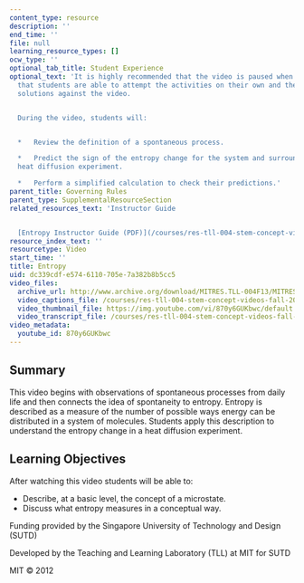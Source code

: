 ```yaml
---
content_type: resource
description: ''
end_time: ''
file: null
learning_resource_types: []
ocw_type: ''
optional_tab_title: Student Experience
optional_text: 'It is highly recommended that the video is paused when prompted so
  that students are able to attempt the activities on their own and then check their
  solutions against the video.


  During the video, students will:


  *   Review the definition of a spontaneous process.

  *   Predict the sign of the entropy change for the system and surroundings in a
  heat diffusion experiment.

  *   Perform a simplified calculation to check their predictions.'
parent_title: Governing Rules
parent_type: SupplementalResourceSection
related_resources_text: 'Instructor Guide


  [Entropy Instructor Guide (PDF)](/courses/res-tll-004-stem-concept-videos-fall-2013/resources/mitres_tll-004f13_entguide)'
resource_index_text: ''
resourcetype: Video
start_time: ''
title: Entropy
uid: dc339cdf-e574-6110-705e-7a382b8b5cc5
video_files:
  archive_url: http://www.archive.org/download/MITRES.TLL-004F13/MITRES_TLL-004F13_entropy_intro_300k.mp4
  video_captions_file: /courses/res-tll-004-stem-concept-videos-fall-2013/1767929900c75d26b3d66fb5ac62056a_870y6GUKbwc.vtt
  video_thumbnail_file: https://img.youtube.com/vi/870y6GUKbwc/default.jpg
  video_transcript_file: /courses/res-tll-004-stem-concept-videos-fall-2013/832f857143dd44de83976cc28ee63011_870y6GUKbwc.pdf
video_metadata:
  youtube_id: 870y6GUKbwc
---
```


Summary
-------

This video begins with observations of spontaneous processes from daily life and then connects the idea of spontaneity to entropy. Entropy is described as a measure of the number of possible ways energy can be distributed in a system of molecules. Students apply this description to understand the entropy change in a heat diffusion experiment.

Learning Objectives
-------------------

After watching this video students will be able to:

*   Describe, at a basic level, the concept of a microstate.
*   Discuss what entropy measures in a conceptual way.

Funding provided by the Singapore University of Technology and Design (SUTD)

Developed by the Teaching and Learning Laboratory (TLL) at MIT for SUTD

MIT © 2012



